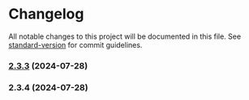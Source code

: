# Changelog

All notable changes to this project will be documented in this file. See [standard-version](https://github.com/conventional-changelog/standard-version) for commit guidelines.

### [2.3.3](https://github.com/VaronLaStrauss/dorm/compare/v2.3.4...v2.3.3) (2024-07-28)

### 2.3.4 (2024-07-28)
